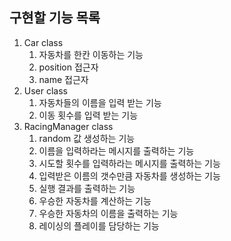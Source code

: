 ## 구현할 기능 목록

1. Car class
    1. 자동차를 한칸 이동하는 기능
    2. position 접근자
    3. name 접근자
2. User class
    1. 자동차들의 이름을 입력 받는 기능
    2. 이동 횟수를 입력 받는 기능
3. RacingManager class
    1. random 값 생성하는 기능
    2. 이름을 입력하라는 메시지를 출력하는 기능
    3. 시도할 횟수를 입력하라는 메시지를 출력하는 기능
    4. 입력받은 이름의 갯수만큼 자동차를 생성하는 기능
    5. 실행 결과를 출력하는 기능
    6. 우승한 자동차를 계산하는 기능
    7. 우승한 자동차의 이름을 출력하는 기능
    8. 레이싱의 플레이를 담당하는 기능